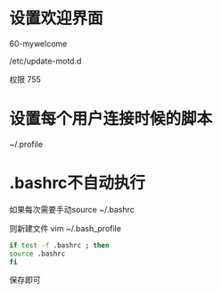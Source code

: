 # 设置欢迎界面

60-mywelcome

/etc/update-motd.d

权限 755 



# 设置每个用户连接时候的脚本

~/.profile



# .bashrc不自动执行

如果每次需要手动source ~/.bashrc

则新建文件 vim ~/.bash_profile

```bash
if test -f .bashrc ; then
source .bashrc 
fi
```

保存即可